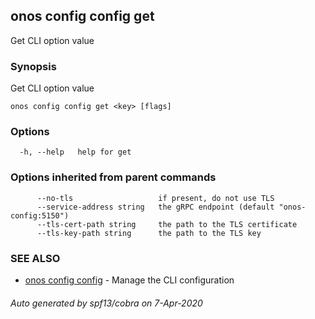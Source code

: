 ## onos config config get

Get CLI option value

### Synopsis

Get CLI option value

```
onos config config get <key> [flags]
```

### Options

```
  -h, --help   help for get
```

### Options inherited from parent commands

```
      --no-tls                   if present, do not use TLS
      --service-address string   the gRPC endpoint (default "onos-config:5150")
      --tls-cert-path string     the path to the TLS certificate
      --tls-key-path string      the path to the TLS key
```

### SEE ALSO

* [onos config config](onos_config_config.md)	 - Manage the CLI configuration

###### Auto generated by spf13/cobra on 7-Apr-2020
